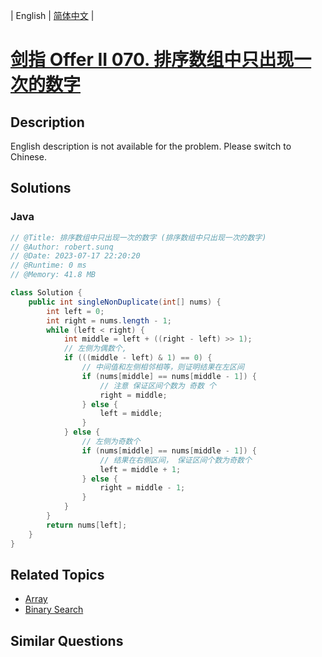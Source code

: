 
| English | [简体中文](README.md) |

# [剑指 Offer II 070. 排序数组中只出现一次的数字](https://leetcode.cn//problems/skFtm2/)

## Description

<p>English description is not available for the problem. Please switch to Chinese.</p>


## Solutions


### Java

```Java
// @Title: 排序数组中只出现一次的数字 (排序数组中只出现一次的数字)
// @Author: robert.sunq
// @Date: 2023-07-17 22:20:20
// @Runtime: 0 ms
// @Memory: 41.8 MB

class Solution {
    public int singleNonDuplicate(int[] nums) {
        int left = 0;
        int right = nums.length - 1;
        while (left < right) {
            int middle = left + ((right - left) >> 1);
            // 左侧为偶数个, 
            if (((middle - left) & 1) == 0) {
                // 中间值和左侧相邻相等，则证明结果在左区间
                if (nums[middle] == nums[middle - 1]) {
                    // 注意 保证区间个数为 奇数 个
                    right = middle;
                } else {
                    left = middle;
                }
            } else {
                // 左侧为奇数个
                if (nums[middle] == nums[middle - 1]) {
                    // 结果在右侧区间， 保证区间个数为奇数个
                    left = middle + 1;
                } else {
                    right = middle - 1;
                }
            }
        }
        return nums[left];
    }
}
```



## Related Topics

- [Array](https://leetcode.cn//tag/array)
- [Binary Search](https://leetcode.cn//tag/binary-search)

## Similar Questions


